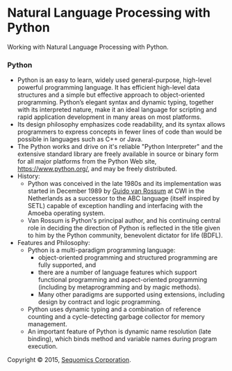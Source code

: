 # Natural Language Processing with Python
Working with Natural Language Processing with Python.

### Python
- Python is an easy to learn, widely used general-purpose, high-level powerful programming language. It has efficient high-level data structures and a simple but effective approach to object-oriented programming. Python’s elegant syntax and dynamic typing, together with its interpreted nature, make it an ideal language for scripting and rapid application development in many areas on most platforms.
- Its design philosophy emphasizes code readability, and its syntax allows programmers to express concepts in fewer lines of code than would be possible in languages such as C++ or Java.
- The Python works and drive on it's reliable "Python Interpreter" and the extensive standard library are freely available in source or binary form for all major platforms from the Python Web site, https://www.python.org/, and may be freely distributed.
- History:
  - Python was conceived in the late 1980s and its implementation was started in December 1989 by [Guido van Rossum](http://en.wikipedia.org/wiki/Guido_van_Rossum) at CWI in the Netherlands as a successor to the ABC language (itself inspired by SETL) capable of exception handling and interfacing with the Amoeba operating system.
  - Van Rossum is Python's principal author, and his continuing central role in deciding the direction of Python is reflected in the title given to him by the Python community, benevolent dictator for life (BDFL).
- Features and Philosophy:
  - Python is a multi-paradigm programming language:
    - object-oriented programming and structured programming are fully supported, and
    - there are a number of language features which support functional programming and aspect-oriented programming (including by metaprogramming and by magic methods).
    - Many other paradigms are supported using extensions, including design by contract and logic programming.
  - Python uses dynamic typing and a combination of reference counting and a cycle-detecting garbage collector for memory management.
  - An important feature of Python is dynamic name resolution (late binding), which binds method and variable names during program execution.



Copyright © 2015, [Sequomics Corporation](http://sequomics.com/).
